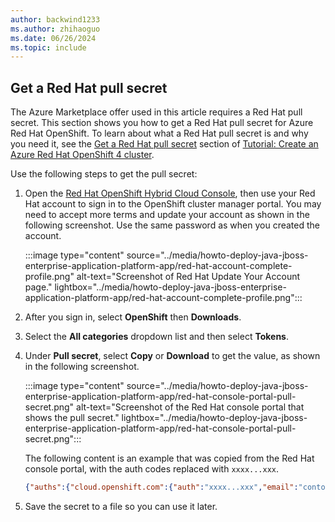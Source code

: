 ```yaml
---
author: backwind1233
ms.author: zhihaoguo
ms.date: 06/26/2024
ms.topic: include
---
```


## Get a Red Hat pull secret

The Azure Marketplace offer used in this article requires a Red Hat pull secret. This section shows you how to get a Red Hat pull secret for Azure Red Hat OpenShift. To learn about what a Red Hat pull secret is and why you need it, see the [Get a Red Hat pull secret](../tutorial-create-cluster.md#get-a-red-hat-pull-secret-optional) section of [Tutorial: Create an Azure Red Hat OpenShift 4 cluster](../tutorial-create-cluster.md).

Use the following steps to get the pull secret:

1. Open the [Red Hat OpenShift Hybrid Cloud Console](https://console.redhat.com/openshift/install/azure/aro-provisioned), then use your Red Hat account to sign in to the OpenShift cluster manager portal. You may need to accept more terms and update your account as shown in the following screenshot. Use the same password as when you created the account.

   :::image type="content" source="../media/howto-deploy-java-jboss-enterprise-application-platform-app/red-hat-account-complete-profile.png" alt-text="Screenshot of Red Hat Update Your Account page." lightbox="../media/howto-deploy-java-jboss-enterprise-application-platform-app/red-hat-account-complete-profile.png":::

1. After you sign in, select **OpenShift** then **Downloads**.
1. Select the **All categories** dropdown list and then select **Tokens**.
1. Under **Pull secret**, select **Copy** or **Download** to get the value, as shown in the following screenshot.

   :::image type="content" source="../media/howto-deploy-java-jboss-enterprise-application-platform-app/red-hat-console-portal-pull-secret.png" alt-text="Screenshot of the Red Hat console portal that shows the pull secret." lightbox="../media/howto-deploy-java-jboss-enterprise-application-platform-app/red-hat-console-portal-pull-secret.png":::

   The following content is an example that was copied from the Red Hat console portal, with the auth codes replaced with `xxxx...xxx`.

   ```json
   {"auths":{"cloud.openshift.com":{"auth":"xxxx...xxx","email":"contoso-user@contoso.com"},"quay.io":{"auth":"xxx...xxx","email":"contoso-user@test.com"},"registry.connect.redhat.com":{"auth":"xxxx...xxx","email":"contoso-user@contoso.com"},"registry.redhat.io":{"auth":"xxxx...xxx","email":"contoso-user@contoso.com"}}}
   ```

1. Save the secret to a file so you can use it later.
